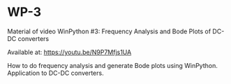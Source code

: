 # WP-3

Material of video WinPython #3:  Frequency Analysis and Bode Plots of DC-DC converters

Available at: https://youtu.be/N9P7Mfjs1UA

How to do frequency analysis and generate Bode plots using WinPython. Application to DC-DC converters.
